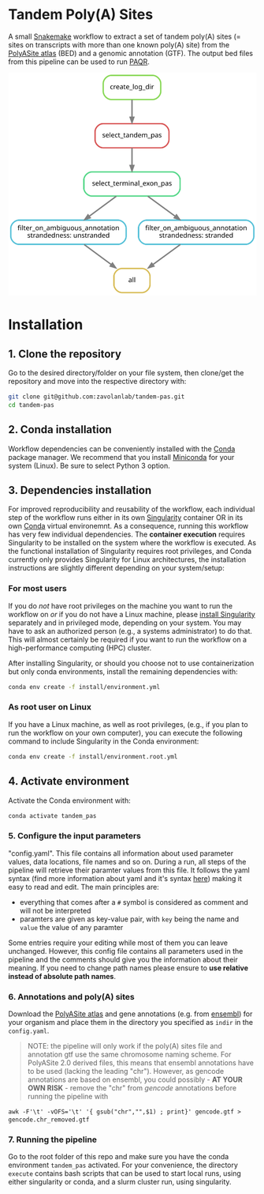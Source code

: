 
# Tandem Poly(A) Sites

A small [Snakemake][snakemake] workflow to extract a set of tandem poly(A) sites (= sites on transcripts with more than one known poly(A) site) from the [PolyASite atlas][polyasite-atlas] (BED) and a genomic annotation (GTF). The output bed files from this pipeline can be used to run [PAQR][paqr].

![rule_graph][rule-graph]

# Installation

## 1. Clone the repository

Go to the desired directory/folder on your file system, then clone/get the 
repository and move into the respective directory with:

```bash
git clone git@github.com:zavolanlab/tandem-pas.git
cd tandem-pas
```

## 2. Conda installation

Workflow dependencies can be conveniently installed with the [Conda][conda]
package manager. We recommend that you install [Miniconda][miniconda-installation] 
for your system (Linux). Be sure to select Python 3 option. 

## 3. Dependencies installation

For improved reproducibility and reusability of the workflow,
each individual step of the workflow runs either in its own [Singularity][singularity]
container OR in its own [Conda][conda] virtual environemnt. 
As a consequence, running this workflow has very few individual dependencies. 
The **container execution** requires Singularity to be installed on the system where the workflow is executed. 
As the functional installation of Singularity requires root privileges, and Conda currently only provides Singularity
for Linux architectures, the installation instructions are slightly different depending on your system/setup:

### For most users

If you do *not* have root privileges on the machine you want
to run the workflow on *or* if you do not have a Linux machine, please [install
Singularity][singularity-install] separately and in privileged mode, depending
on your system. You may have to ask an authorized person (e.g., a systems
administrator) to do that. This will almost certainly be required if you want
to run the workflow on a high-performance computing (HPC) cluster. 

After installing Singularity, or should you choose not to use containerization but only conda environments, install the remaining dependencies with:
```bash
conda env create -f install/environment.yml
```


### As root user on Linux

If you have a Linux machine, as well as root privileges, (e.g., if you plan to
run the workflow on your own computer), you can execute the following command
to include Singularity in the Conda environment:

```bash
conda env create -f install/environment.root.yml
```

## 4. Activate environment

Activate the Conda environment with:

```bash
conda activate tandem_pas
```


### 5. Configure the input parameters
"config.yaml". This file contains all information about used parameter values, data locations, file names and so on. During a run, all steps of the pipeline will retrieve their paramter values from this file. It follows the yaml syntax (find more information about yaml and it's syntax [here](http://www.yaml.org/)) making it easy to read and edit. The main principles are:
  - everything that comes after a `#` symbol is considered as comment and will not be interpreted
  - paramters are given as key-value pair, with `key` being the name and `value` the value of any paramter


Some entries require your editing while most of them you can leave unchanged. However, this config file contains all parameters used in the pipeline and the comments should give you the information about their meaning. If you need to change path names please ensure to **use relative instead of absolute path names**.

### 6. Annotations and poly(A) sites
Download the [PolyASite atlas][polyasite-atlas] and gene annotations (e.g. from [ensembl][ensembl]) for your organism and place them in the directory you specified as `indir` in the `config.yaml`. 
> NOTE: the pipeline will only work if the poly(A) sites file and annotation gtf use the same chromosome naming scheme. For PolyASite 2.0 derived files, this means that ensembl annotations have to be used (lacking the leading "chr"). However, as gencode annotations are based on ensembl, you could possibly - **AT YOUR OWN RISK** - remove the "chr" from *gencode* annotations before running the pipeline with
```
awk -F'\t' -vOFS='\t' '{ gsub("chr","",$1) ; print}' gencode.gtf > gencode.chr_removed.gtf
``` 

### 7. Running the pipeline
Go to the root folder of this repo and make sure you have the conda environment `tandem_pas` activated. For your convenience, the directory `execute` contains bash scripts that can be used to start local runs, using either singularity or conda, and a slurm cluster run, using singularity.

[polyasite-atlas]: <https://polyasite.unibas.ch/atlas>
[conda]: <https://docs.conda.io/projects/conda/en/latest/index.html>
[miniconda-installation]: <https://docs.conda.io/en/latest/miniconda.html>
[rule-graph]: images/dag.svg
[snakemake]: <https://snakemake.readthedocs.io/en/stable/>
[singularity]: <https://sylabs.io/singularity/>
[singularity-install]: <https://sylabs.io/guides/3.5/admin-guide/installation.html>
[slurm]: <https://slurm.schedmd.com/documentation.html>
[ensembl]: <https://www.ensembl.org/index.html>
[paqr]: <https://github.com/zavolanlab/PAQR_KAPAC>
